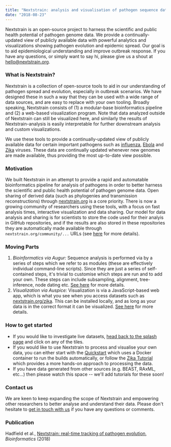 ```yaml
---
title: "Nextstrain: analysis and visualisation of pathogen sequence data"
date: "2018-08-23"
---
```


Nextstrain is an open-source project to harness the scientific and public health potential of pathogen genome data. We provide a continually-updated view of publicly available data with powerful analytics and visualizations showing pathogen evolution and epidemic spread. Our goal is to aid epidemiological understanding and improve outbreak response. If you have any questions, or simply want to say hi, please give us a shout at hello@nextstrain.org.


### What is Nextstrain?

Nextstrain is a collection of open-source tools to aid in our understanding of pathogen spread and evolution, especially in outbreak scenarios.
We have designed these in such a way that they can be used with a wide range of data sources, and are easy to replace with your own tooling.
Broadly speaking, Nextstrain consists of (1) a modular-base bioinformatics pipeline and (2) a web-based visualization program.
Note that data analyzed outside of Nextstrain can still be visualized here, and similarly the results of Nextstrain-analysis is easily interpretable for further downstream analysis and custom visualizations.

We use these tools to provide a continually-updated view of publicly available data for certain important pathogens such as [influenza](https://www.nextstrain.org/flu), [Ebola](https://www.nextstrain.org/ebola) and [Zika](https://www.nextstrain.org/zika) viruses.
These data are continually updated whenever new genomes are made available, thus providing the most up-to-date view possible.


### Motivation

We built Nextstrain in an attempt to provide a rapid and automatable bioinformatics pipeline for analysis of pathogens in order to better harness the scientific and public health potential of pathogen genome data.
Open sharing of derived data (such as phylogenies and transmission reconstructions) through [nextstrain.org](https://www.nextstrain.org) is a core priority.
There is now a growing community of researchers using these tools, with a focus on fast analysis times, interactive visualization and data sharing.
Our model for data analysis and sharing is for scientists to store the code used for their analyis in GitHub repositories, and if the results are also stored in these repositories they are automatically made available through `nextstrain.org/community/...` URLs (see [here](docs/pathogen-builds/introduction) for more details).


### Moving Parts

1. _Bioinformatics via Augur:_ Sequence analysis is performed via by a series of steps which we refer to as modules (these are effectively individual command-line scripts).
Since they are just a series of self-contained steps, it's trivial to customise which steps are run and to add your own.
These steps can include subsampling, alignment, tree-inference, node dating etc.
[See here](/docs/bioinformatics/introduction) for more details.
2. _Visualization via Auspice:_ Visualization is via a JavaScript-based web app, which is what you see when you access datasets such as [nextstrain.org/zika](https://www.nextstrain.org/zika).
This can be installed locally, and as long as your data is in the correct format it can be visualized.
[See here](/docs/visualisation/introduction) for more details.

### How to get started

* If you would like to investigate live datasets, [head back to the splash page](/) and click on any of the tiles.
* If you would like to use Nextstrain to process and visualise your own data, you can either start with the [Quickstart](/docs/getting-started/quickstart) which uses a Docker container to run the builds automatically, or follow the [Zika Tutorial](/docs/getting-started/zika-tutorial) which provides a more hands-on approach to processing the data.
* If you have data generated from other sources (e.g. BEAST, RAxML, etc...) then please watch this space -- we'll add tutorials for these soon!

### Contact us

We are keen to keep expanding the scope of Nextstrain and empowering other researchers to better analyse and understand their data.
Please don't hesitate to [get in touch with us](mailto:hello@nextstrain.org) if you have any questions or comments.

### Publication

Hadfield et al., [Nextstrain: real-time tracking of pathogen evolution](https://doi.org/10.1093/bioinformatics/bty407), _Bioinformatics_ (2018)

